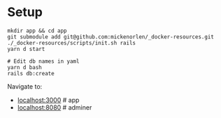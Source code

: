 # Setup
```
mkdir app && cd app
git submodule add git@github.com:mickenorlen/_docker-resources.git
./_docker-resources/scripts/init.sh rails
yarn d start

# Edit db names in yaml
yarn d bash
rails db:create
```

Navigate to:
- <localhost:3000> # app
- <localhost:8080> # adminer
